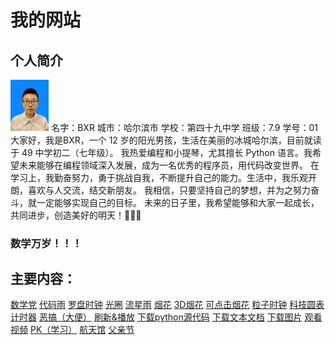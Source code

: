 # 我的网站
## 个人简介

<img src="me.jpg" width="61.25px" height="81.6px" class="ex1"/>
名字：BXR
城市：哈尔滨市
学校：第四十九中学
 班级：7.9
学号：01
大家好，我是BXR，一个 12 岁的阳光男孩，生活在美丽的冰城哈尔滨，目前就读于 49 中学初二（七年级）。
我热爱编程和小提琴，尤其擅长 Python 语言。我希望未来能够在编程领域深入发展，成为一名优秀的程序员，用代码改变世界。
在学习上，我勤奋努力，勇于挑战自我，不断提升自己的能力。生活中，我乐观开朗，喜欢与人交流，结交新朋友。
我相信，只要坚持自己的梦想，并为之努力奋斗，就一定能够实现自己的目标。
未来的日子里，我希望能够和大家一起成长，共同进步，创造美好的明天！💪✨🌈

### 数学万岁！！！

## 主要内容：
<a href="https://avrox-163.github.io/MathsParty/index.html">数学党</a>
<a href="https://avrox-163.github.io/coderain/index.html">代码雨</a>
<a href="https://avrox-163.github.io/compass_clock/index.html">罗盘时钟</a>
<a href="https://avrox-163.github.io/aperture/index.html">光圈</a>
<a href="https://avrox-163.github.io/meteor_shower/index.html">流星雨</a>
<a href="https://avrox-163.github.io/firework/index.html">烟花</a>
<a href="https://avrox-163.github.io/3Dfirework/index.html">3D烟花</a>
<a href="https://avrox-163.github.io/ClickFirework/index.html">可点击烟花</a>
<a href="https://avrox-163.github.io/CanvasPixelClock/index.html">粒子时钟</a>
<a href="https://avrox-163.github.io/CircleClock/index.html">科技圆表</a>
<a href="https://avrox-163.github.io/timer/index.html">计时器</a>
<a href="https://avrox-163.github.io/SpoofShit/index.html">恶搞（大便）</a>
<a href="https://avrox-163.github.io/index.html">刷新&播放</a>
<a href="https://avrox-163.github.io/download/python/download.html">下载python源代码</a>
<a href="https://avrox-163.github.io/download/txt/download.html">下载文本文档</a>
<a href="https://avrox-163.github.io/download/photo/download.html">下载图片</a>
<a href="https://avrox-163.github.io/download/video/show.html">观看视频</a>
<a href="https://avrox-163.github.io/PK/index.html">PK（学习）</a>
<a href="https://avrox-163.github.io/space_museum/index.html">航天馆</a>
<a href="https://avrox-163.github.io/FatherDay/index.html">父亲节</a>
